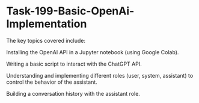 # Task-199-Basic-OpenAi-Implementation

The key topics covered include:


Installing the OpenAI API in a Jupyter notebook (using Google Colab).

Writing a basic script to interact with the ChatGPT API.


Understanding and implementing different roles (user, system, assistant) to control the behavior of the assistant.


Building a conversation history with the assistant role.
